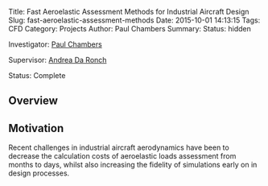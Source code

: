Title: Fast Aeroelastic Assessment Methods for Industrial Aircraft Design
Slug: fast-aeroelastic-assessment-methods
Date: 2015-10-01 14:13:15
Tags: CFD
Category: Projects
Author: Paul Chambers
Summary: 
Status: hidden

Investigator: [Paul Chambers](https://p-chambers.github.io/pages/about.html)

Supervisor: [Andrea Da Ronch](http://www.southampton.ac.uk/engineering/about/staff/adr1d12.page)

Status: Complete

Overview
--------


Motivation
----------
Recent challenges in industrial aircraft aerodynamics have been to decrease
the calculation costs of aeroelastic loads assessment from months to days,
whilst also increasing the fidelity of simulations early on in design processes.
